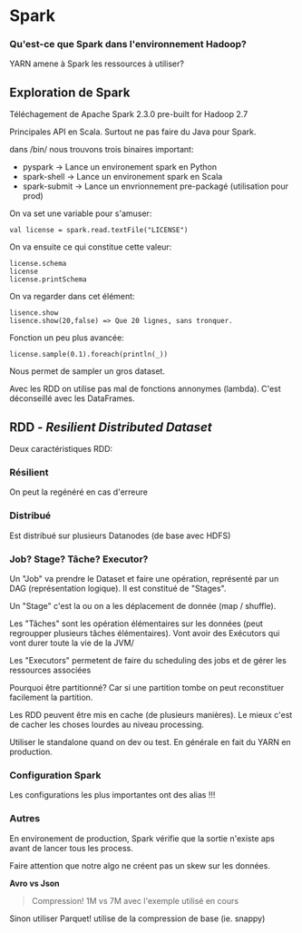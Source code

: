 # Spark
### Qu'est-ce que Spark dans l'environnement Hadoop?

YARN amene à Spark les ressources à utiliser?

## Exploration de Spark
Téléchagement de Apache Spark 2.3.0 pre-built for Hadoop 2.7


Principales API en Scala. Surtout ne pas faire du Java pour Spark.

dans /bin/ nous trouvons trois binaires important:

- pyspark -> Lance un environement spark en Python
- spark-shell -> Lance un environement spark en Scala
- spark-submit -> Lance un envrionnement pre-packagé (utilisation pour prod)


On va set une variable pour s'amuser:
```
val license = spark.read.textFile("LICENSE")
```

On va ensuite ce qui constitue cette valeur:

```
license.schema
license
license.printSchema
```


On va regarder dans cet élément:
```
lisence.show
lisence.show(20,false) => Que 20 lignes, sans tronquer.
```

Fonction un peu plus avancée:
```
license.sample(0.1).foreach(println(_)) 
```

Nous permet de sampler un gros dataset.

Avec les RDD on utilise pas mal de fonctions annonymes (lambda). C'est déconseillé avec les DataFrames.

## RDD *- Resilient Distributed Dataset*
Deux caractéristiques RDD:
### Résilient
On peut la regénéré en cas d'erreure 
### Distribué
Est distribué sur plusieurs Datanodes (de base avec HDFS)


### Job? Stage? Tâche? Executor?
Un "Job" va prendre le Dataset et faire une opération, représenté par un DAG (représentation logique). Il est constitué de "Stages".

Un "Stage" c'est la ou on a les déplacement de donnée (map / shuffle).

Les "Tâches" sont les opération élémentaires sur les données (peut regroupper plusieurs tâches élémentaires). Vont avoir des Exécutors qui vont durer toute la vie de la JVM/

Les "Executors" permetent de faire du scheduling des jobs et de gérer les ressources associées


Pourquoi être partitionné? Car si une partition tombe on peut reconstituer facilement la partition.

Les RDD peuvent être mis en cache (de plusieurs manières). Le mieux c'est de cacher les choses lourdes au niveau processing.


Utiliser le standalone quand on dev ou test. En générale en fait du YARN en production.


### Configuration Spark
Les configurations les plus importantes ont des alias !!!


### Autres
En environement de production, Spark vérifie que la sortie n'existe aps avant de lancer tous les process.

Faire attention que notre algo ne créent pas un skew sur les données.


**Avro vs Json**
> Compression! 1M vs 7M avec l'exemple utilisé en cours

Sinon utiliser Parquet! utilise de la compression de base (ie. snappy)
